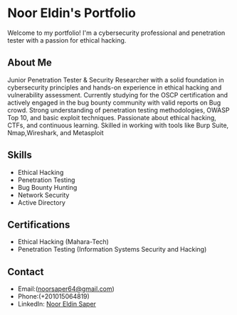 # Noor Eldin's Portfolio

Welcome to my portfolio! I'm a cybersecurity professional and penetration tester with a passion for ethical hacking. 

## About Me
Junior Penetration Tester & Security Researcher with a solid foundation in cybersecurity principles and hands-on experience in ethical hacking and vulnerability assessment.
Currently studying for the OSCP certification and actively engaged in the bug bounty
community with valid reports on Bug crowd. Strong understanding of penetration testing
methodologies, OWASP Top 10, and basic exploit techniques. Passionate about ethical hacking, CTFs, and continuous learning. Skilled in working with tools like Burp Suite, Nmap,Wireshark, and Metasploit

## Skills
- Ethical Hacking
- Penetration Testing
- Bug Bounty Hunting
- Network Security
- Active Directory 

## Certifications
- Ethical Hacking (Mahara-Tech)
- Penetration Testing (Information Systems Security and Hacking)

## Contact
- Email:(noorsaper64@gmail.com)
- Phone:(+201015064819)
- LinkedIn: [Noor Eldin Saper](https://www.linkedin.com/in/noor-\eldin-\saper)

